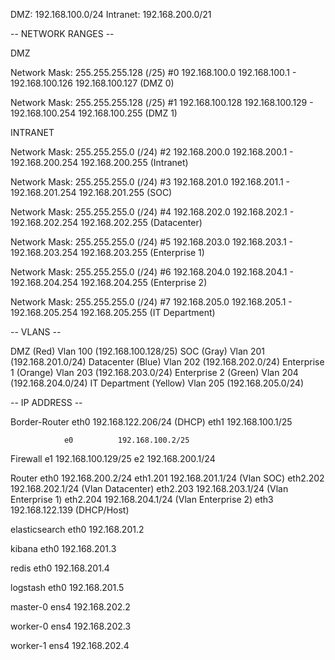 DMZ:           192.168.100.0/24
Intranet:      192.168.200.0/21


-- NETWORK RANGES --

DMZ

Network Mask: 255.255.255.128 (/25)
#0 192.168.100.0       192.168.100.1   - 192.168.100.126    192.168.100.127 (DMZ 0)

Network Mask: 255.255.255.128 (/25)
#1 192.168.100.128     192.168.100.129 - 192.168.100.254    192.168.100.255 (DMZ 1)


INTRANET

Network Mask: 255.255.255.0 (/24)
#2 192.168.200.0      192.168.200.1  - 192.168.200.254  192.168.200.255 (Intranet)

Network Mask: 255.255.255.0 (/24)
#3 192.168.201.0      192.168.201.1  - 192.168.201.254  192.168.201.255 (SOC)

Network Mask: 255.255.255.0 (/24)
#4 192.168.202.0      192.168.202.1  - 192.168.202.254  192.168.202.255 (Datacenter)

Network Mask: 255.255.255.0 (/24)
#5 192.168.203.0      192.168.203.1  - 192.168.203.254  192.168.203.255 (Enterprise 1)

Network Mask: 255.255.255.0 (/24)
#6 192.168.204.0      192.168.204.1  - 192.168.204.254  192.168.204.255 (Enterprise 2)

Network Mask: 255.255.255.0 (/24)
#7 192.168.205.0      192.168.205.1  - 192.168.205.254  192.168.205.255 (IT Department)


-- VLANS --

DMZ (Red)              Vlan 100     (192.168.100.128/25)
SOC (Gray)                 Vlan 201     (192.168.201.0/24)
Datacenter (Blue)           Vlan 202     (192.168.202.0/24)
Enterprise 1 (Orange)      Vlan 203     (192.168.203.0/24)
Enterprise 2 (Green)        Vlan 204     (192.168.204.0/24)
IT Department (Yellow)     Vlan 205     (192.168.205.0/24)


-- IP ADDRESS --


Border-Router   eth0        192.168.122.206/24 (DHCP)
                eth1        192.168.100.1/25

                e0          192.168.100.2/25 
Firewall        e1          192.168.100.129/25
                e2          192.168.200.1/24   

Router          eth0        192.168.200.2/24
                eth1.201    192.168.201.1/24 (Vlan SOC)
                eth2.202    192.168.202.1/24 (Vlan Datacenter)
                eth2.203    192.168.203.1/24 (Vlan Enterprise 1)
                eth2.204    192.168.204.1/24 (Vlan Enterprise 2)
                eth3        192.168.122.139  (DHCP/Host)

elasticsearch   eth0        192.168.201.2

kibana          eth0        192.168.201.3

redis           eth0        192.168.201.4

logstash        eth0        192.168.201.5    

master-0        ens4        192.168.202.2

worker-0        ens4        192.168.202.3

worker-1        ens4        192.168.202.4